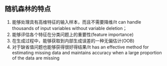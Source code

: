  ## 随机森林的特点
 
1. 能够处理具有高维特征的输入样本，而且不需要降维/It can handle thousands of input variables without variable deletion；
2. 能够评估各个特征在分类问题上的重要性(feature importance)
3. 在生成过程中，能够获取到内部生成误差的一种无偏估计(OOB)
4. 对于缺省值问题也能够获得很好得结果/It has an effective method for estimating missing data and maintains accuracy when a large proportion of the data are missing

